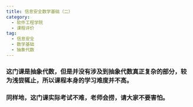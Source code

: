 ```yaml
---
title: 信息安全数学基础（二）
category:
  - 软件工程学院
  - 课程评价
tag:
  - 信息安全
  - 数学基础
  - 抽象代数
---
```


### 这门课是抽象代数，但是并没有涉及到抽象代数真正复杂的部分，较为浅尝辄止，所以课程本身的学习难度并不高。
### 同样地，这门课实际考试不难，老师会捞，请大家不要害怕。
